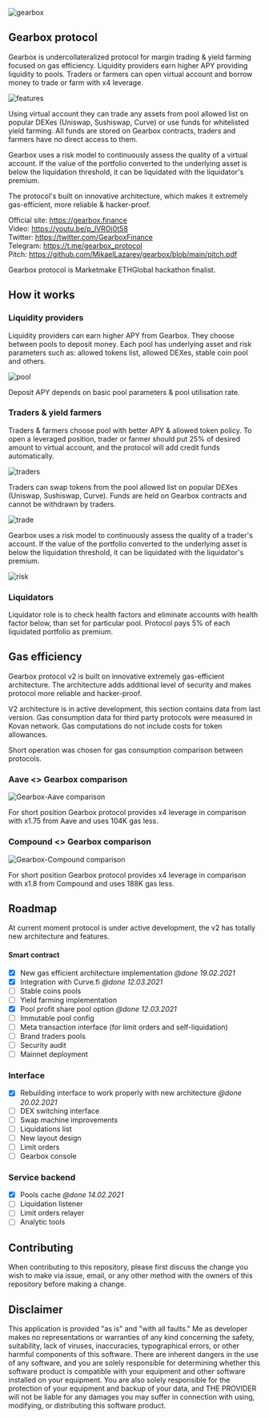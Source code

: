 ![gearbox](header.jpeg)

## Gearbox protocol
Gearbox is undercollateralized protocol for margin trading & yield farming focused on gas efficiency. 
Liquidity providers earn higher APY providing liquidity to pools. Traders or farmers can open virtual account
and borrow money to trade or farm with x4 leverage.   

![features](docs/features.jpeg)

Using virtual account they can trade any assets from pool allowed list on popular DEXes (Uniswap, Sushiswap, Curve) 
or use funds for whitelisted yield farming. All funds are stored on Gearbox contracts, traders and farmers have no
direct access to them.

Gearbox uses a risk model to continuously assess the quality of a virtual account. If the value of the portfolio converted 
to the underlying asset is below the liquidation threshold, it can be liquidated with the liquidator's premium.

The protocol's built on innovative architecture, which makes it extremely gas-efficient, more reliable & hacker-proof.

Official site: https://gearbox.finance  
Video: https://youtu.be/p_lVROj0t58  
Twitter: https://twitter.com/GearboxFinance  
Telegram: https://t.me/gearbox_protocol  
Pitch: https://github.com/MikaelLazarev/gearbox/blob/main/pitch.pdf    

Gearbox protocol is Marketmake ETHGlobal hackathon finalist.

## How it works

### Liquidity providers
Liquidity providers can earn higher APY from Gearbox. They choose between pools to deposit money.
Each pool has underlying asset and risk parameters such as: allowed tokens list, allowed DEXes, 
stable coin pool and others.

![pool](docs/pool.jpeg)

Deposit APY depends on basic pool parameters & pool utilisation rate.

### Traders & yield farmers
Traders & farmers choose pool with better APY & allowed token policy. 
To open a leveraged position, trader or farmer should put 25% of desired amount to virtual account,
and the protocol will add credit funds automatically.

![traders](docs/openAccount.jpeg)

Traders can swap tokens from the pool allowed list on popular DEXes (Uniswap, Sushiswap, Curve). 
Funds are held on Gearbox contracts and cannot be withdrawn by traders.

![trade](docs/trade.jpeg)

Gearbox uses a risk model to continuously assess the quality of a trader's account. 
If the value of the portfolio converted to the underlying asset is below the 
liquidation threshold, it can be liquidated with the liquidator's premium.

![risk](docs/risk.jpeg)

### Liquidators
Liquidator role is to check health factors and eliminate accounts with health factor below, 
than set for particular pool. Protocol pays 5% of each liquidated portfolio as premium.

## Gas efficiency
Gearbox protocol v2 is built on innovative extremely gas-efficient architecture.
The architecture adds additional level of security and makes protocol more reliable and hacker-proof.

V2 architecture is in active development, this section contains data from last version. Gas consumption data
for third party protocols were measured in Kovan network. Gas computations do not include costs for token allowances.

Short operation was chosen for gas consumption comparison between protocols.

### Aave <> Gearbox comparison

![Gearbox-Aave comparison](docs/gearbox-aave.jpeg)

For short position Gearbox protocol provides x4 leverage in comparison with x1.75 from Aave and uses 104K gas less. 

### Compound <> Gearbox comparison

![Gearbox-Compound comparison](docs/gearbox-compound.jpeg)

For short position Gearbox protocol provides x4 leverage in comparison with x1.8 from Compound and uses 188K gas less.

## Roadmap

At current moment protocol is under active development, the v2 has totally new
architecture and features.

#### Smart contract
- [x] New gas efficient architecture implementation _@done 19.02.2021_ 
- [x] Integration with Curve.fi _@done 12.03.2021_ 
- [ ] Stable coins pools
- [ ] Yield farming implementation
- [x] Pool profit share pool option _@done 12.03.2021_ 
- [ ] Immutable pool config
- [ ] Meta transaction interface (for limit orders and self-liquidation)
- [ ] Brand traders pools
- [ ] Security audit
- [ ] Mainnet deployment

### Interface
- [x] Rebuilding interface to work properly with new architecture _@done 20.02.2021_
- [ ] DEX switching interface
- [ ] Swap machine improvements 
- [ ] Liquidations list  
- [ ] New layout design
- [ ] Limit orders  
- [ ] Gearbox console

### Service backend
- [x] Pools cache _@done 14.02.2021_
- [ ] Liquidation listener
- [ ] Limit orders relayer
- [ ] Analytic tools

## Contributing
When contributing to this repository, please first discuss the change you wish to make via issue, email, or any other method with the owners of this repository before making a change.

## Disclaimer

This application is provided "as is" and "with all faults." Me as developer makes no representations or
warranties of any kind concerning the safety, suitability, lack of viruses, inaccuracies, typographical
errors, or other harmful components of this software. There are inherent dangers in the use of any software,
and you are solely responsible for determining whether this software product is compatible with your equipment and
other software installed on your equipment. You are also solely responsible for the protection of your equipment
and backup of your data, and THE PROVIDER will not be liable for any damages you may suffer in connection with using,
modifying, or distributing this software product.
